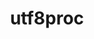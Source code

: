 ---
title: "utf8proc"
layout: cache
categories: [package, develop]
meta: {"compilers": ["gcc@11.4.0"], "num_specs": 10, "num_specs_by_stack": {"e4s": 5, "root": 10, "tutorial": 5}, "oss": ["ubuntu22.04"], "platforms": ["linux"], "stacks": ["e4s", "root", "tutorial"], "targets": ["x86_64_v3"], "versions": ["2.10.0", "2.9.0"]}
spec_details: [{"compiler": "gcc@11.4.0", "hash": "23qgnlnkatd7bl7ua75oa67tf4zoknse", "os": "ubuntu22.04", "platform": "linux", "size": "-", "stacks": ["e4s", "root"], "target": "x86_64_v3", "variants": ["build_system=cmake", "build_type=Release", "generator=make", "~ipo", "~shared"], "versions": ["2.10.0"]}, {"compiler": "gcc@11.4.0", "hash": "cwncoojvbn5mlcy2c6jsqxmdkspzj6sx", "os": "ubuntu22.04", "platform": "linux", "size": "-", "stacks": ["root", "tutorial"], "target": "x86_64_v3", "variants": ["build_system=cmake", "build_type=Release", "generator=make", "~ipo", "~shared"], "versions": ["2.9.0"]}, {"compiler": "gcc@11.4.0", "hash": "fswrn4ek6x3mjmksvb7hlhzmv7bbhcle", "os": "ubuntu22.04", "platform": "linux", "size": "-", "stacks": ["root", "tutorial"], "target": "x86_64_v3", "variants": ["build_system=cmake", "build_type=Release", "generator=make", "~ipo", "~shared"], "versions": ["2.10.0"]}, {"compiler": "gcc@11.4.0", "hash": "jv4qq4ggkgmgxdda7gkoxorfcznfvxjs", "os": "ubuntu22.04", "platform": "linux", "size": "-", "stacks": ["root", "tutorial"], "target": "x86_64_v3", "variants": ["build_system=cmake", "build_type=Release", "generator=make", "~ipo", "~shared"], "versions": ["2.10.0"]}, {"compiler": "gcc@11.4.0", "hash": "ksdvz43bq5se7iy3tk7uou7qeerbiuqj", "os": "ubuntu22.04", "platform": "linux", "size": "-", "stacks": ["root", "tutorial"], "target": "x86_64_v3", "variants": ["build_system=cmake", "build_type=Release", "generator=make", "~ipo", "~shared"], "versions": ["2.10.0"]}, {"compiler": "gcc@11.4.0", "hash": "ms5l2sqhhjh7mt2ycsfluxzbk3oqk7pm", "os": "ubuntu22.04", "platform": "linux", "size": "-", "stacks": ["root", "tutorial"], "target": "x86_64_v3", "variants": ["build_system=cmake", "build_type=Release", "generator=make", "~ipo", "~shared"], "versions": ["2.10.0"]}, {"compiler": "gcc@11.4.0", "hash": "pyuz4e2jeuranyigjaohmmn23rfc7dox", "os": "ubuntu22.04", "platform": "linux", "size": "-", "stacks": ["e4s", "root"], "target": "x86_64_v3", "variants": ["build_system=cmake", "build_type=Release", "generator=make", "~ipo", "~shared"], "versions": ["2.10.0"]}, {"compiler": "gcc@11.4.0", "hash": "qdttlk3duic4hjcc5toxcuf3czg2xivh", "os": "ubuntu22.04", "platform": "linux", "size": "-", "stacks": ["e4s", "root"], "target": "x86_64_v3", "variants": ["build_system=cmake", "build_type=Release", "generator=make", "~ipo", "~shared"], "versions": ["2.10.0"]}, {"compiler": "gcc@11.4.0", "hash": "qgubi2dtkve5qe432rfk72vmypgprsno", "os": "ubuntu22.04", "platform": "linux", "size": "-", "stacks": ["e4s", "root"], "target": "x86_64_v3", "variants": ["build_system=cmake", "build_type=Release", "generator=make", "~ipo", "~shared"], "versions": ["2.9.0"]}, {"compiler": "gcc@11.4.0", "hash": "vy4c3t4d3ylvo4ofgqkv34dxojxe623u", "os": "ubuntu22.04", "platform": "linux", "size": "-", "stacks": ["e4s", "root"], "target": "x86_64_v3", "variants": ["build_system=cmake", "build_type=Release", "generator=make", "~ipo", "~shared"], "versions": ["2.10.0"]}]
---